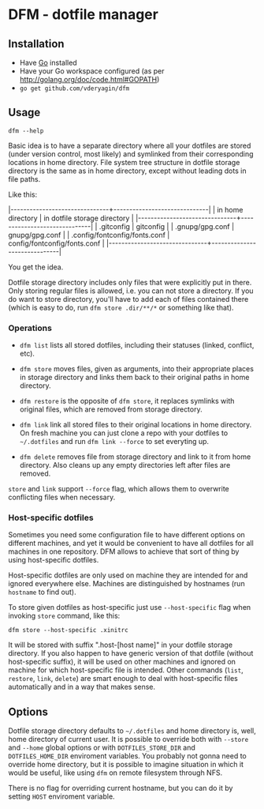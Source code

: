 # DFM - dotfile manager #

## Installation ##

- Have [Go](http://golang.org/doc/install) installed
- Have your Go workspace configured (as per http://golang.org/doc/code.html#GOPATH)
- `go get github.com/vderyagin/dfm`

## Usage ##

```
dfm --help
```

Basic idea is to have a separate directory where all your dotfiles
are stored (under version control, most likely) and symlinked from
their corresponding locations in home directory. File system tree
structure in dotfile storage directory is the same as in home
directory, except without leading dots in file paths.

Like this:

|-------------------------------+------------------------------|
| in home directory             | in dotfile storage directory |
|-------------------------------+------------------------------|
| .gitconfig                    | gitconfig                    |
| .gnupg/gpg.conf               | gnupg/gpg.conf               |
| .config/fontconfig/fonts.conf | config/fontconfig/fonts.conf |
|-------------------------------+------------------------------|

You get the idea.

Dotfile storage directory includes only files that were explicitly
put in there. Only storing regular files is allowed, i.e. you can
not store a directory. If you do want to store directory, you'll
have to add each of files contained there (which is easy to do, run
`dfm store .dir/**/*` or something like that).

### Operations ###

- `dfm list` lists all stored dotfiles, including their statuses
  (linked, conflict, etc).

- `dfm store` moves files, given as arguments, into their
  appropriate places in storage directory and links them back to
  their original paths in home directory.

- `dfm restore` is the opposite of `dfm store`, it replaces symlinks
  with original files, which are removed from storage directory.

- `dfm link` link all stored files to their original locations in
  home directory. On fresh machine you can just clone a repo with
  your dotfiles to `~/.dotfiles` and run `dfm link --force` to set
  everyting up.

- `dfm delete` removes file from storage directory and link to it
  from home directory. Also cleans up any empty directories left
  after files are removed.

`store` and `link` support `--force` flag, which allows them to
overwrite conflicting files when necessary.

### Host-specific dotfiles ###

Sometimes you need some configuration file to have different options
on different machines, and yet it would be convenient to have all
dotfiles for all machines in one repository. DFM allows to achieve
that sort of thing by using host-specific dotfiles.

Host-specific dotfiles are only used on machine they are intended
for and ignored everywhere else. Machines are distinguished by
hostnames (run `hostname` to find out).

To store given dotfiles as host-specific just use `--host-specific`
flag when invoking `store` command, like this:

```
dfm store --host-specific .xinitrc
```

It will be stored with suffix ".host-[host name]" in your dotfile
storage directory. If you also happen to have generic version of
that dotfile (without host-specific suffix), it will be used on
other machines and ignored on machine for which host-specific file
is intended. Other commands (`list`, `restore`, `link`, `delete`)
are smart enough to deal with host-specific files automatically and
in a way that makes sense.

## Options ##

Dotfile storage directory defaults to `~/.dotfiles` and home
directory is, well, home directory of current user. It is possible
to override both with `--store` and `--home` global options or with
`DOTFILES_STORE_DIR` and `DOTFILES_HOME_DIR` enviroment variables.
You probably not gonna need to override home directory, but it is
possible to imagine situation in which it would be useful, like
using `dfm` on remote filesystem through NFS.

There is no flag for overriding current hostname, but you can do it
by setting `HOST` enviroment variable.
